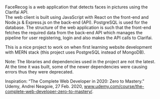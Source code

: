 FaceRecog is a web application that detects faces in pictures using the Clarifai API.  
The web client is built using JavaScript with React on the front-end and Node.js & Express.js on the back-end (API). PostgreSQL is used for the database. 
The structure of the web application is such that the front-end fetches the required data from the back-end API which manages the pipeline for user registering, login and also makes the API calls to Clarifai.

This is a nice project to work on when first learning website development with MERN stack (this project uses PostgreSQL instead of MongoDB).

Note: 
The libraries and dependencies used in the project are not the latest. At the time it was built, some of the newer dependencies were causing errors thus they were deprecated.

Inspiration:
“The Complete Web Developer in 2020: Zero to Mastery.” Udemy, Andrei Neagoie, 27 Feb. 2020, www.udemy.com/course/the-complete-web-developer-zero-to-mastery/.
